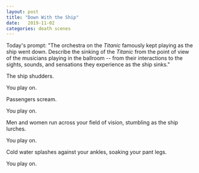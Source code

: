 ```yaml
---
layout: post
title: "Down With the Ship"
date:   2019-11-02
categories: death scenes
---
```

Today's prompt: "The orchestra on the *Titanic* famously kept playing as the ship went down. Describe the sinking of the *Titanic* from the point of view of the musicians playing in the ballroom -- from their interactions to the sights, sounds, and sensations they experience as the ship sinks."

The ship shudders.

You play on. 

Passengers scream.

You play on.

Men and women run across your field of vision, stumbling as the ship lurches.

You play on.

Cold water splashes against your ankles, soaking your pant legs.

You play on.
